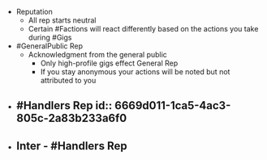 - Reputation
	- All rep starts neutral
	- Certain #Factions will react differently based on the actions you take during #Gigs
- #GeneralPublic Rep
	- Acknowledgment from the general public
		- Only high-profile gigs effect General Rep
		- If you stay anonymous your actions will be noted but not attributed to you
- #Handlers Rep
  id:: 6669d011-1ca5-4ac3-805c-2a83b233a6f0
	-
- Inter - #Handlers Rep
	-